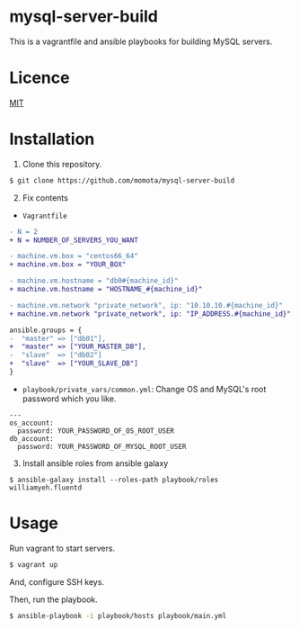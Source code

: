 mysql-server-build
==================

This is a vagrantfile and ansible playbooks for building MySQL servers.

Licence
=======

[MIT](http://opensource.org/licenses/MIT)


Installation
============

1. Clone this repository.

```sh
$ git clone https://github.com/momota/mysql-server-build
```

2. Fix contents

  - `Vagrantfile`
```diff
- N = 2
+ N = NUMBER_OF_SERVERS_YOU_WANT

- machine.vm.box = "centos66_64"
+ machine.vm.box = "YOUR_BOX"

- machine.vm.hostname = "db0#{machine_id}"
+ machine.vm.hostname = "HOSTNAME_#{machine_id}"

- machine.vm.network "private_network", ip: "10.10.10.#{machine_id}"
+ machine.vm.network "private_network", ip: "IP_ADDRESS.#{machine_id}"

ansible.groups = {
-  "master" => ["db01"],
+  "master" => ["YOUR_MASTER_DB"],
-  "slave"  => ["db02"]
+  "slave"  => ["YOUR_SLAVE_DB"]
}
```

  - `playbook/private_vars/common.yml`: Change OS and MySQL's root password which you like.
```
---
os_account:
  password: YOUR_PASSWORD_OF_OS_ROOT_USER
db_account:
  password: YOUR_PASSWORD_OF_MYSQL_ROOT_USER
```

3. Install ansible roles from ansible galaxy

```
$ ansible-galaxy install --roles-path playbook/roles williamyeh.fluentd
```



Usage
=====

Run vagrant to start servers.
```sh
$ vagrant up

```
And, configure SSH keys.


Then, run the playbook.
```sh
$ ansible-playbook -i playbook/hosts playbook/main.yml
```



